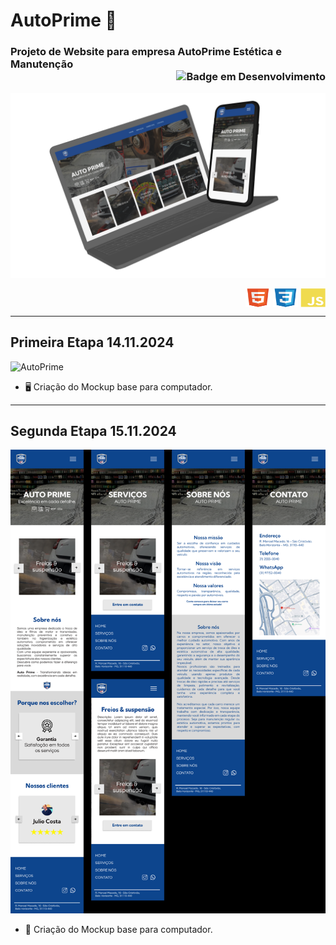 # AutoPrime 🚗
### <div align="left">Projeto de Website para empresa AutoPrime Estética e Manutenção</div> <div align="right">![Badge em Desenvolvimento](https://img.shields.io/badge/Status-Em%20Desenvolvimento-green)</div>

![AutoPrime](content/Mockups.png)

<div align="right" style="display: inline_block">
 <img align="center" alt="HTML" height="30" width="40" src="https://raw.githubusercontent.com/devicons/devicon/master/icons/html5/html5-original.svg">
 <img align="center" alt="CSS" height="30" width="40" src="https://raw.githubusercontent.com/devicons/devicon/master/icons/css3/css3-original.svg">
 <img align="center" alt="Js" height="30" width="40" src="https://raw.githubusercontent.com/devicons/devicon/master/icons/javascript/javascript-plain.svg">
</div>

---

## Primeira Etapa 14.11.2024 

![AutoPrime](content/Mockup%201920x1080%20-%20AutoPrime.png)
- 🖥️ Criação do Mockup base para computador.

- ---

## Segunda Etapa 15.11.2024 

![AutoPrime](content/Mockup%20390x844%20-%20AutoPrime.png)
- 📱 Criação do Mockup base para computador.

